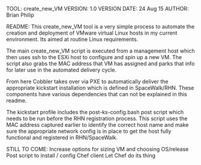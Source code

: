 TOOL:						create_new_VM
VERSION:	      1.0
VERSION DATE:	  24 Aug 15
AUTHOR:	        Brian Philip

README:
This create_new_VM tool is a very simple process to automate the creation and deployment of VMware virtual Linux hosts in my current environment. Its aimed at routine Linux requirements.

The main create_new_VM script is executed from a management host which then uses ssh to the ESXi host to configure and spin up a new VM. The script also grabs the MAC address that VM has assigned and parks that info for later use in the automated delivery cycle.

From here Cobbler takes over via PXE to automatically deliver the appropriate kickstart installation which is defined in SpaceWalk/RHN. These components have various dependencies that can not be explained in this readme.

The kickstart profile includes the post-ks-config.bash post script which needs to be run before the RHN registration process. This script uses the MAC address captured earlier to identify the correct host name and make sure the appropriate network config is in place to get the host fully functional and registered in RHN/SpaceWalk.

STILL TO COME: 
Increase options for sizing VM and choosing OS/release
Post script to install / config Chef client
Let Chef do its thing
